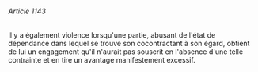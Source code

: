 ###### Article 1143

Il y a également violence lorsqu'une partie, abusant de l'état de dépendance dans lequel se trouve son cocontractant à son égard, obtient de lui un engagement qu'il n'aurait pas souscrit en l'absence d'une telle contrainte et en tire un avantage manifestement excessif.

